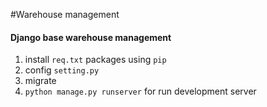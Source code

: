 #Warehouse management
#### Django base warehouse management
1. install `req.txt` packages using `pip` 
2. config `setting.py`
3. migrate
4. `python manage.py runserver` for run development server

